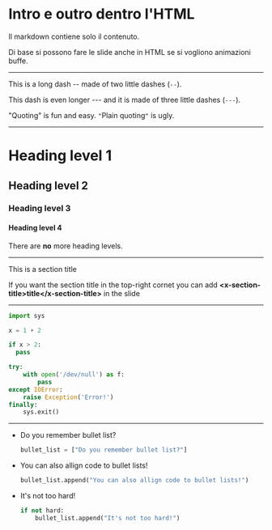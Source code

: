 # Intro e outro dentro l'HTML

Il markdown contiene solo il contenuto.

Di base si possono fare le slide anche in HTML se si vogliono animazioni buffe.

----

This is a long dash -- made of two little dashes (`--`).

This dash is even longer --- and it is made of three little dashes (`---`).

"Quoting" is fun and easy. `"`Plain quoting`"` is ugly.

----

# Heading level 1

## Heading level 2

### Heading level 3

#### Heading level 4

There are **no** more heading levels.

----

<x-section-title>This is a section title</x-section-title>

If you want the section title in the top-right cornet
you can add **&lt;x-section-title&gt;title&lt;/x-section-title&gt;** in the slide

----

```python
import sys

x = 1 + 2

if x > 2:
  pass

try:
    with open('/dev/null') as f:
        pass
except IOError:
    raise Exception('Error!')
finally:
    sys.exit()
```

----

- Do you remember bullet list?
  ```python
  bullet_list = ["Do you remember bullet list?"]
  ```
- You can also allign code to bullet lists!
  ```python
  bullet_list.append("You can also allign code to bullet lists!")
  ```
- It's not too hard!
  ```python
  if not hard:
      bullet_list.append("It's not too hard!")
  ```